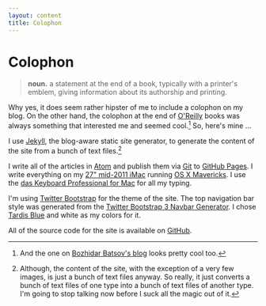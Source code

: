 ```yaml
---
layout: content
title: Colophon
---
```


# Colophon

> **noun.** a statement at the end of a book, typically with a printer's emblem, giving information about its authorship and printing.

Why yes, it does seem rather hipster of me to include a colophon on my blog. On the other hand, the colophon at the end of [O'Reilly][oreilly] books was always something that interested me and seemed cool.[^bbatsov] So, here's mine ...

I use [Jekyll][jekyll], the blog-aware static site generator, to generate the content of the site from a bunch of text files.[^text-files]

I write all of the articles in [Atom][atom] and publish them via [Git][git] to [GitHub Pages][pages]. I write everything on my [27" mid-2011 iMac][imac] running [OS X Mavericks][osx]. I use the [das Keyboard Professional for Mac][das-keyboard] for all my typing.

I'm using [Twitter Bootstrap][bootstrap] for the theme of the site. The top navigation bar style was generated from the [Twitter Bootstrap 3 Navbar Generator][generator]. I chose [Tardis Blue][tardis-blue] and white as my colors for it.

All of the source code for the site is available on [GitHub][source].

[^bbatsov]: And the one on [Bozhidar Batsov's blog][bbatsov] looks pretty cool too.
[^text-files]: Although, the content of the site, with the exception of a very few images, is just a bunch of text files anyway. So really, it just converts a bunch of text files of one type into a bunch of text files of another type. I'm going to stop talking now before I suck all the magic out of it.

[atom]: /2014/05/29/the-perfect-editor-redux.html
[bbatsov]: http://batsov.com
[bootstrap]: http://getbootstrap.com
[das-keyboard]: http://www.daskeyboard.com/product/model-s-professional-for-mac/
[generator]: http://twitterbootstrap3navbars.w3masters.nl/
[git]: http://gitscm.org
[imac]: http://support.apple.com/kb/SP689
[jekyll]: http://jekyllrb.com
[oreilly]: http://www.oreilly.com
[osx]: http://www.apple.com/osx/
[pages]: https://pages.github.com
[source]: https://github.com/lee-dohm/lee-dohm.github.io
[tardis-blue]: http://www.color-hex.com/color/003b6f
